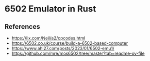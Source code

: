# 6502 Emulator in Rust

## References
- https://llx.com/Neil/a2/opcodes.html
- https://6502.co.uk/course/build-a-6502-based-computer
- https://www.ahl27.com/posts/2023/01/6502-emu1/
- https://github.com/mre/mos6502/tree/master?tab=readme-ov-file
